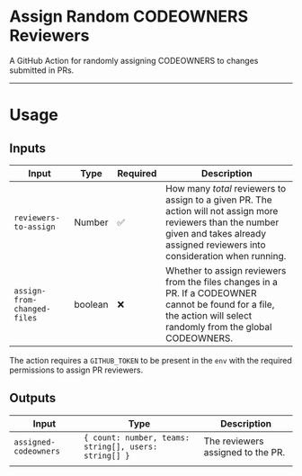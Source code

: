 # Assign Random CODEOWNERS Reviewers

A GitHub Action for randomly assigning CODEOWNERS to changes submitted in PRs.

---

# Usage

## Inputs

| Input                       | Type    | Required | Description                                                                                                                                                                               |
| --------------------------- | ------- | -------- | ----------------------------------------------------------------------------------------------------------------------------------------------------------------------------------------- |
| `reviewers-to-assign`       | Number  | ✅       | How many _total_ reviewers to assign to a given PR. The action will not assign more reviewers than the number given and takes already assigned reviewers into consideration when running. |
| `assign-from-changed-files` | boolean | ❌       | Whether to assign reviewers from the files changes in a PR. If a CODEOWNER cannot be found for a file, the action will select randomly from the global CODEOWNERS.                        |

The action requires a `GITHUB_TOKEN` to be present in the `env` with the required permissions to assign PR reviewers.

## Outputs

| Input                 | Type                                                  | Description                       |
| --------------------- | ----------------------------------------------------- | --------------------------------- |
| `assigned-codeowners` | `{ count: number, teams: string[], users: string[] }` | The reviewers assigned to the PR. |
|                       |                                                       |                                   |
